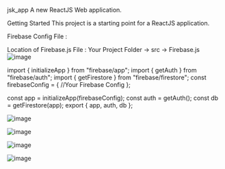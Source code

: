 jsk_app
A new ReactJS  Web application.

Getting Started
This project is a starting point for a ReactJS application.


Firebase Config File : 

Location of Firebase.js File :
Your Project Folder -> src -> Firebase.js
![image](https://user-images.githubusercontent.com/80666494/218511178-8183e63c-c3fb-4d14-bd4f-b6b49b99bbb6.png)


import { initializeApp } from "firebase/app";
import { getAuth } from "firebase/auth";
import { getFirestore } from "firebase/firestore";
const firebaseConfig = {
//Your Firebase Config
};

const app = initializeApp(firebaseConfig);
const auth = getAuth();
const db = getFirestore(app);
export { app, auth, db };


![image](https://user-images.githubusercontent.com/80666494/218243023-2138ce6f-9821-4129-a16a-8c52ff81aad6.png)


![image](https://user-images.githubusercontent.com/80666494/218243034-36861d57-5402-41bd-bd1e-2f6d4bb12936.png)


![image](https://user-images.githubusercontent.com/80666494/218243046-32b20f20-be64-4c78-9d84-ac648237f897.png)


![image](https://user-images.githubusercontent.com/80666494/218243074-1142a620-6315-4e38-946c-f9e00905e2e0.png)



